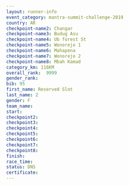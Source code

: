 ```yaml
---
layout: runner-info 
event_category: mantra-summit-challenge-2019 
country: AR
checkpoint-name2: Changar
checkpoint-name3: Budug Asu
checkpoint-name4: Ub forest St
checkpoint-name5: Wonorejo 1
checkpoint-name6: Mahapena
checkpoint-name7: Wonorejo 2
checkpoint-name8: Mbah Kamad
category_km: 116KM
overall_rank:  9999
gender_rank: 
bib: 95
first_name: Reserved Slot
last_name: 2
gender: F
team_name: 
start: 
checkpoint2: 
checkpoint3: 
checkpoint4: 
checkpoint5: 
checkpoint6: 
checkpoint7: 
checkpoint8: 
finish: 
race_time: 
status: DNS
certificate: 
---
```

